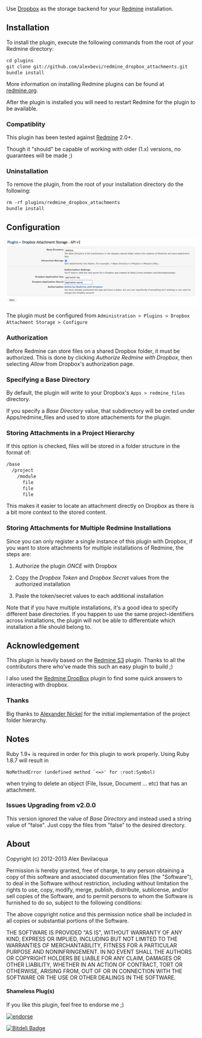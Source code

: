 Use [Dropbox](http://www.dropbox.com) as the storage backend for your [Redmine](http://www.redmine.org) installation.

## Installation

To install the plugin, execute the following commands from the root of your Redmine directory:
    
    cd plugins
    git clone git://github.com/alexbevi/redmine_dropbox_attachments.git
    bundle install

More information on installing Redmine plugins can be found at [redmine.org](http://www.redmine.org/wiki/redmine/Plugins.).

After the plugin is installed you will need to restart Redmine for the plugin to be available.

### Compatiblity

This plugin has been tested against [Redmine](http://www.redmine.org) 2.0+. 

Though it "should" be capable of working with older (1.x) versions, no guarantees will be made ;)

### Uninstallation

To remove the plugin, from the root of your installation directory do the following:

    rm -rf plugins/redmine_dropbox_attachments
    bundle install

## Configuration

![Screenshot](screenshot.png)

The plugin must be configured from `Administration > Plugins > Dropbox Attachment Storage > Configure`

### Authorization

Before Redmine can store files on a shared Dropbox folder, it must be authorized. This is done by clicking _Authorize Redmine with Dropbox_, then selecting _Allow_ from Dropbox's authorization page.

### Specifying a Base Directory

By default, the plugin will write to your Dropbox's `Apps > redmine_files` directory.

If you specify a *Base Directory* value, that subdirectory will be creted under Apps/redmine_files and used to store attachements for the plugin.

### Storing Attachments in a Project Hierarchy

If this option is checked, files will be stored in a folder structure in the format of:

    /base
      /project
        /module
          file
          file
          file

This makes it easier to locate an attachment directly on Dropbox as there is a bit more context to the stored content.      

### Storing Attachments for Multiple Redmine Installations

Since you can only register a single instance of this plugin with Dropbox, if you want to store attachments for multiple installations of Redmine, the steps are:

1) Authorize the plugin _ONCE_ with Dropbox

2) Copy the _Dropbox Token_ and _Dropbox Secret_ values from the authorized installation

3) Paste the token/secret values to each additional installation

Note that if you have multiple installations, it's a good idea to specify different base directories. If you happen to use the same project-identifiers across installations, the plugin will not be able to differentiate which installation a file should belong to.

## Acknowledgement

This plugin is heavily based on the [Redmine S3](https://github.com/tigrish/redmine_s3) plugin. Thanks to all the contributors there who've made this such an easy plugin to build ;)

I also used the [Redmine DropBox](https://github.com/zuinqstudio/redmine_drop_box) plugin to find some quick answers to interacting with dropbox.

### Thanks

Big thanks to [Alexander Nickel](https://github.com/mralexandernickel) for the initial implementation of the project folder hierarchy.

## Notes

Ruby 1.9+ is required in order for this plugin to work properly. Using Ruby 1.8.7 will result in

    NoMethodError (undefined method `<=>' for :root:Symbol)

when trying to delete an object (File, Issue, Document ... etc) that has an attachment.

### Issues Upgrading from v2.0.0

This version ignored the value of *Base Directory* and instead used a string value of "false". Just copy the files from "false" to the desired directory.

## About

Copyright (c) 2012-2013 Alex Bevilacqua

Permission is hereby granted, free of charge, to any person obtaining
a copy of this software and associated documentation files (the
"Software"), to deal in the Software without restriction, including
without limitation the rights to use, copy, modify, merge, publish,
distribute, sublicense, and/or sell copies of the Software, and to
permit persons to whom the Software is furnished to do so, subject to
the following conditions:

The above copyright notice and this permission notice shall be
included in all copies or substantial portions of the Software.

THE SOFTWARE IS PROVIDED "AS IS", WITHOUT WARRANTY OF ANY KIND,
EXPRESS OR IMPLIED, INCLUDING BUT NOT LIMITED TO THE WARRANTIES OF
MERCHANTABILITY, FITNESS FOR A PARTICULAR PURPOSE AND
NONINFRINGEMENT. IN NO EVENT SHALL THE AUTHORS OR COPYRIGHT HOLDERS BE
LIABLE FOR ANY CLAIM, DAMAGES OR OTHER LIABILITY, WHETHER IN AN ACTION
OF CONTRACT, TORT OR OTHERWISE, ARISING FROM, OUT OF OR IN CONNECTION
WITH THE SOFTWARE OR THE USE OR OTHER DEALINGS IN THE SOFTWARE.

#### Shameless Plug(s)

If you like this plugin, feel free to endorse me ;) 

[![endorse](http://api.coderwall.com/alexbevi/endorsecount.png)](http://coderwall.com/alexbevi)


[![Bitdeli Badge](https://d2weczhvl823v0.cloudfront.net/alexbevi/redmine_dropbox_attachments/trend.png)](https://bitdeli.com/free "Bitdeli Badge")

